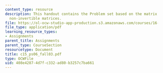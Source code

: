 ```yaml
---
content_type: resource
description: This handout contains the Problem set based on the matrix package and
  non-invertible matrices.
file: https://ol-ocw-studio-app-production.s3.amazonaws.com/courses/16-01-unified-engineering-i-ii-iii-iv-fall-2005-spring-2006/408e42874d7fc332ad80b3257c7ba661_c15_ps06_fall03.pdf
file_type: application/pdf
learning_resource_types:
- Assignments
parent_title: Assignments
parent_type: CourseSection
resourcetype: Document
title: c15_ps06_fall03.pdf
type: OCWFile
uid: 408e4287-4d7f-c332-ad80-b3257c7ba661
---
```

